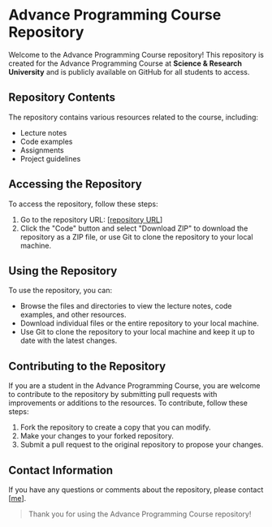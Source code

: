 # Advance Programming Course Repository
Welcome to the Advance Programming Course repository! This repository is created for the Advance Programming Course at **Science & Research University** and is publicly available on GitHub for all students to access.

## Repository Contents
The repository contains various resources related to the course, including:

+ Lecture notes
+ Code examples
+ Assignments
+ Project guidelines

## Accessing the Repository
To access the repository, follow these steps:

1. Go to the repository URL: [[repository URL](https://github.com/Parsalimi/Advance-Programming)]
2. Click the "Code" button and select "Download ZIP" to download the repository as a ZIP file, or use Git to clone the repository to your local machine.

## Using the Repository
To use the repository, you can:

+ Browse the files and directories to view the lecture notes, code examples, and other resources.
+ Download individual files or the entire repository to your local machine.
+ Use Git to clone the repository to your local machine and keep it up to date with the latest changes.

## Contributing to the Repository
If you are a student in the Advance Programming Course, you are welcome to contribute to the repository by submitting pull requests with improvements or additions to the resources. To contribute, follow these steps:

1. Fork the repository to create a copy that you can modify.
2. Make your changes to your forked repository.
3. Submit a pull request to the original repository to propose your changes.

## Contact Information
If you have any questions or comments about the repository, please contact [[me](https://t.me/itzCloner)].

> Thank you for using the Advance Programming Course repository!
